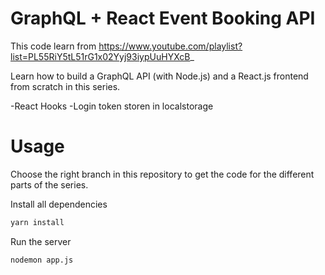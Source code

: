 # GraphQL + React Event Booking API
This code learn from https://www.youtube.com/playlist?list=PL55RiY5tL51rG1x02Yyj93iypUuHYXcB_

Learn how to build a GraphQL API (with Node.js) and a React.js frontend from scratch in this series.

-React Hooks
-Login token storen in localstorage


# Usage
Choose the right branch in this repository to get the code for the different parts of the series.

Install all dependencies
```sh
yarn install
```

Run the server
```sh
nodemon app.js
```
